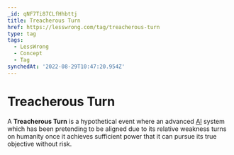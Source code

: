 ```yaml
---
_id: qNF7Ti87CLfHhbttj
title: Treacherous Turn
href: https://lesswrong.com/tag/treacherous-turn
type: tag
tags:
  - LessWrong
  - Concept
  - Tag
synchedAt: '2022-08-29T10:47:20.954Z'
---
```

# Treacherous Turn

A **Treacherous Turn** is a hypothetical event where an advanced [AI](ai) system which has been pretending to be aligned due to its relative weakness turns on humanity once it achieves sufficient power that it can pursue its true objective without risk.